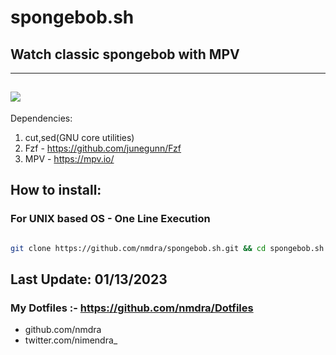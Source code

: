 # spongebob.sh

## Watch classic spongebob with MPV

---
![](https://media.tenor.com/fKBdIW5r4KMAAAAC/spongebob-watching-tv.gif)
---
Dependencies:
1. cut,sed(GNU core utilities)
2. Fzf - https://github.com/junegunn/Fzf
3. MPV - https://mpv.io/

## How to install:

### For UNIX based OS - One Line Execution
```bash

git clone https://github.com/nmdra/spongebob.sh.git && cd spongebob.sh && bash spongebob.sh
```

Last Update: 01/13/2023
---
### My Dotfiles :- https://github.com/nmdra/Dotfiles

- github.com/nmdra
- twitter.com/nimendra_
